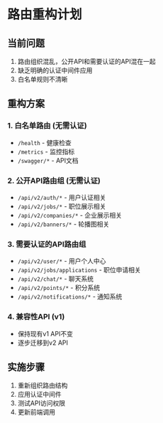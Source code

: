 # 路由重构计划

## 当前问题
1. 路由组织混乱，公开API和需要认证的API混在一起
2. 缺乏明确的认证中间件应用
3. 白名单规则不清晰

## 重构方案

### 1. 白名单路由 (无需认证)
- `/health` - 健康检查
- `/metrics` - 监控指标
- `/swagger/*` - API文档

### 2. 公开API路由组 (无需认证)
- `/api/v2/auth/*` - 用户认证相关
- `/api/v2/jobs/*` - 职位展示相关
- `/api/v2/companies/*` - 企业展示相关
- `/api/v2/banners/*` - 轮播图相关

### 3. 需要认证的API路由组
- `/api/v2/user/*` - 用户个人中心
- `/api/v2/jobs/applications` - 职位申请相关
- `/api/v2/chat/*` - 聊天系统
- `/api/v2/points/*` - 积分系统
- `/api/v2/notifications/*` - 通知系统

### 4. 兼容性API (v1)
- 保持现有v1 API不变
- 逐步迁移到v2 API

## 实施步骤
1. 重新组织路由结构
2. 应用认证中间件
3. 测试API访问权限
4. 更新前端调用
